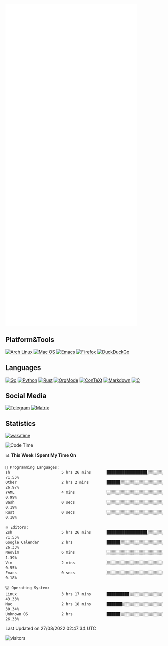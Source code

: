 ![Metrics](https://github.com/SteamedFish/SteamedFish/blob/master/github-metrics.svg)

## Platform&Tools

[![Arch Linux](https://img.shields.io/badge/ArchLinux-1793D1?logo=arch-linux&logoColor=fff&style=flat-square)](https://archlinux.org/)
[![Mac OS](https://img.shields.io/badge/MacOS-000000?style=flat-square&logo=macos&logoColor=F0F0F0)](https://www.apple.com/macos/)
[![Emacs](https://img.shields.io/badge/Emacs-%237F5AB6.svg?&style=flat-square&logo=gnu-emacs&logoColor=white)](https://www.gnu.org/software/emacs/)
[![Firefox](https://img.shields.io/badge/Firefox-FF7139?style=flat-square&logo=Firefox-Browser&logoColor=white)](https://firefox.com/)
[![DuckDuckGo](https://img.shields.io/badge/DuckDuckGo-DE5833?style=flat-square&logo=DuckDuckGo&logoColor=white)](https://duckduckgo.com/)

## Languages

[![Go](https://img.shields.io/badge/Golang-%2300ADD8.svg?style=flat-square&logo=go&logoColor=white)](https://golang.org/)
[![Python](https://img.shields.io/badge/Python-3670A0?style=flat-square&logo=python&logoColor=ffdd54)](https://www.python.org/)
[![Rust](https://img.shields.io/badge/Rust-%23000000.svg?style=flat-square&logo=rust&logoColor=white)](https://www.rust-lang.org/)
[![OrgMode](https://img.shields.io/badge/OrgMode-%23000000.svg?style=flat-square&logo=org&logoColor=white)](https://orgmode.org/)
[![ConTeXt](https://img.shields.io/badge/ConTeXt-%23008080.svg?style=flat-square&logo=latex&logoColor=white)](https://contextgarden.net/)
[![Markdown](https://img.shields.io/badge/MarkDown-%23000000.svg?style=flat-square&logo=markdown&logoColor=white)](https://daringfireball.net/projects/markdown/)
[![C](https://img.shields.io/badge/C-%2300599C.svg?style=flat-square&logo=c&logoColor=white)](https://www.iso.org/standard/74528.html)

## Social Media
[![Telegram](https://img.shields.io/badge/SteamedFish-2CA5E0?style=social&logo=telegram&logoColor=white)](https://t.me/SteamedFish)
[![Matrix](https://img.shields.io/badge/SteamedFish-2CA5E0?style=social&logo=matrix&logoColor=black)](https://matrix.to/#/@i:steamedfish.org)

## Statistics
[![wakatime](https://wakatime.com/badge/user/168280d6-fcf2-4b4f-ad3a-dc4612f35b38.svg)](https://wakatime.com/@168280d6-fcf2-4b4f-ad3a-dc4612f35b38)

<!--START_SECTION:waka-->
![Code Time](http://img.shields.io/badge/Code%20Time-1%2C975%20hrs%2042%20mins-blue)

📊 **This Week I Spent My Time On** 

```text
💬 Programming Languages: 
sh                       5 hrs 26 mins       ██████████████████░░░░░░░   71.55% 
Other                    2 hrs 2 mins        ██████░░░░░░░░░░░░░░░░░░░   26.97% 
YAML                     4 mins              ░░░░░░░░░░░░░░░░░░░░░░░░░   0.99% 
Bash                     0 secs              ░░░░░░░░░░░░░░░░░░░░░░░░░   0.19% 
Rust                     0 secs              ░░░░░░░░░░░░░░░░░░░░░░░░░   0.18%

🔥 Editors: 
Zsh                      5 hrs 26 mins       ██████████████████░░░░░░░   71.55% 
Google Calendar          2 hrs               ██████░░░░░░░░░░░░░░░░░░░   26.33% 
Neovim                   6 mins              ░░░░░░░░░░░░░░░░░░░░░░░░░   1.39% 
Vim                      2 mins              ░░░░░░░░░░░░░░░░░░░░░░░░░   0.55% 
Emacs                    0 secs              ░░░░░░░░░░░░░░░░░░░░░░░░░   0.18%

💻 Operating System: 
Linux                    3 hrs 17 mins       ██████████░░░░░░░░░░░░░░░   43.33% 
Mac                      2 hrs 18 mins       ███████░░░░░░░░░░░░░░░░░░   30.34% 
Unknown OS               2 hrs               ██████░░░░░░░░░░░░░░░░░░░   26.33%

```


 Last Updated on 27/08/2022 02:47:34 UTC
<!--END_SECTION:waka-->

![visitors](https://visitor-badge.laobi.icu/badge?page_id=SteamedFish.SteamedFish)
